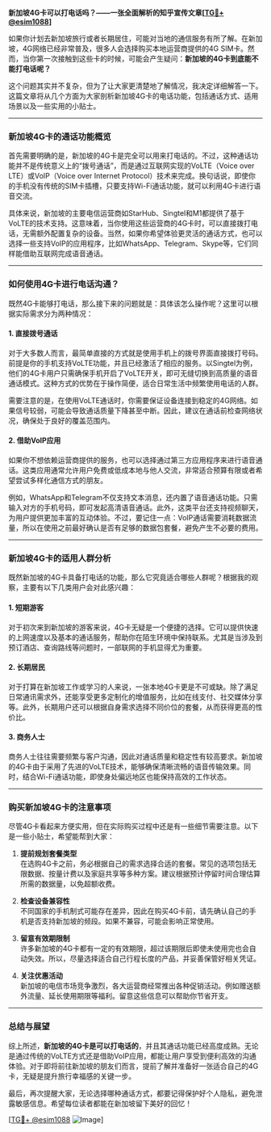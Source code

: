 **新加坡4G卡可以打电话吗？——一张全面解析的知乎宣传文章[[TG💪+ @esim1088](https://t.me/s/esim1088)]**

如果你计划去新加坡旅行或者长期居住，可能对当地的通信服务有所了解。在新加坡，4G网络已经非常普及，很多人会选择购买本地运营商提供的4G SIM卡。然而，当你第一次接触到这些卡的时候，可能会产生疑问：**新加坡的4G卡到底能不能打电话呢？**  

这个问题其实并不复杂，但为了让大家更清楚地了解情况，我决定详细解答一下。这篇文章将从几个方面为大家剖析新加坡4G卡的电话功能，包括通话方式、适用场景以及一些实用的小贴士。

---

### **新加坡4G卡的通话功能概览**

首先需要明确的是，新加坡的4G卡是完全可以用来打电话的。不过，这种通话功能并不是传统意义上的“拨号通话”，而是通过互联网实现的VoLTE（Voice over LTE）或VoIP（Voice over Internet Protocol）技术来完成。换句话说，即使你的手机没有传统的SIM卡插槽，只要支持Wi-Fi通话功能，就可以利用4G卡进行语音交流。

具体来说，新加坡的主要电信运营商如StarHub、Singtel和M1都提供了基于VoLTE的技术支持。这意味着，当你使用这些运营商的4G卡时，可以直接拨打电话，无需额外配置复杂的设备。当然，如果你希望体验更灵活的通话方式，也可以选择一些支持VoIP的应用程序，比如WhatsApp、Telegram、Skype等，它们同样能借助互联网完成语音通话。

---

### **如何使用4G卡进行电话沟通？**

既然4G卡能够打电话，那么接下来的问题就是：具体该怎么操作呢？这里可以根据实际需求分为两种情况：

#### **1. 直接拨号通话**
对于大多数人而言，最简单直接的方式就是使用手机上的拨号界面直接拨打号码。前提是你的手机支持VoLTE功能，并且已经激活了相应的服务。以Singtel为例，他们的4G卡用户只需确保手机开启了VoLTE开关，即可无缝切换到高质量的语音通话模式。这种方式的优势在于操作简便，适合日常生活中频繁使用电话的人群。

需要注意的是，在使用VoLTE通话时，你需要保证设备连接到稳定的4G网络。如果信号较弱，可能会导致通话质量下降甚至中断。因此，建议在通话前检查网络状况，确保处于良好的覆盖范围内。

#### **2. 借助VoIP应用**
如果你不想依赖运营商提供的服务，也可以选择通过第三方应用程序来进行语音通话。这类应用通常允许用户免费或低成本地与他人交流，非常适合预算有限或者希望尝试多样化通信方式的朋友。

例如，WhatsApp和Telegram不仅支持文本消息，还内置了语音通话功能。只需输入对方的手机号码，即可发起高清语音通话。此外，这类平台还支持视频聊天，为用户提供更加丰富的互动体验。不过，要记住一点：VoIP通话需要消耗数据流量，所以在使用之前最好确认是否有足够的数据包套餐，避免产生不必要的费用。

---

### **新加坡4G卡的适用人群分析**

既然新加坡的4G卡具备打电话的功能，那么它究竟适合哪些人群呢？根据我的观察，主要有以下几类用户会对此感兴趣：

#### **1. 短期游客**
对于初次来到新加坡的游客来说，4G卡无疑是一个便捷的选择。它可以提供快速的上网速度以及基本的通话服务，帮助你在陌生环境中保持联系。尤其是当涉及到预订酒店、查询路线等问题时，一部联网的手机显得尤为重要。

#### **2. 长期居民**
对于打算在新加坡工作或学习的人来说，一张本地4G卡更是不可或缺。除了满足日常通讯需求外，还能享受更多定制化的增值服务，比如在线支付、社交媒体分享等。此外，长期用户还可以根据自身需求选择不同价位的套餐，从而获得更高的性价比。

#### **3. 商务人士**
商务人士往往需要频繁与客户沟通，因此对通话质量和稳定性有较高要求。新加坡的4G卡由于采用了先进的VoLTE技术，能够确保清晰流畅的语音传输效果。同时，结合Wi-Fi通话功能，即使身处偏远地区也能保持高效的工作状态。

---

### **购买新加坡4G卡的注意事项**

尽管4G卡看起来方便实用，但在实际购买过程中还是有一些细节需要注意。以下是一些小贴士，希望能帮到大家：

1. **提前规划套餐类型**  
   在选购4G卡之前，务必根据自己的需求选择合适的套餐。常见的选项包括无限数据、按量计费以及家庭共享等多种方案。建议根据预计停留时间合理估算所需的数据量，以免超额收费。

2. **检查设备兼容性**  
   不同国家的手机制式可能存在差异，因此在购买4G卡前，请先确认自己的手机是否支持新加坡的频段。如果不兼容，可能会影响正常使用。

3. **留意有效期限制**  
   许多新加坡的4G卡都有一定的有效期限，超过该期限后即使未使用完也会自动失效。所以，尽量选择适合自己行程长度的产品，并妥善保管好相关凭证。

4. **关注优惠活动**  
   新加坡的电信市场竞争激烈，各大运营商经常推出各种促销活动。例如赠送额外流量、延长使用期限等福利。留意这些信息可以帮助你节省开支。

---

### **总结与展望**

综上所述，**新加坡的4G卡是可以打电话的**，并且其通话功能已经高度成熟。无论是通过传统的VoLTE方式还是借助VoIP应用，都能让用户享受到便利高效的沟通体验。对于即将前往新加坡的朋友们而言，提前了解并准备好一张适合自己的4G卡，无疑是提升旅行幸福感的关键一步。

最后，再次提醒大家，无论选择哪种通话方式，都要记得保护好个人隐私，避免泄露敏感信息。希望每位读者都能在新加坡留下美好的回忆！

[[TG💪+ @esim1088](https://t.me/s/esim1088) ![Image](https://i.postimg.cc/4NQfJmqS/Snipaste-2025-05-13-00-14-12.png)]